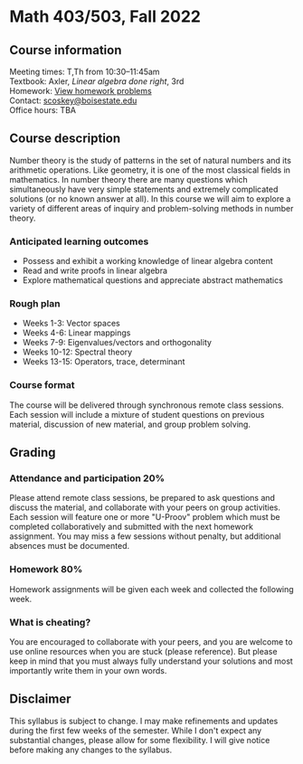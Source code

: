 # Math 403/503, Fall 2022

## Course information

Meeting times: T,Th from 10:30&ndash;11:45am  
Textbook: Axler, *Linear algebra done right*, 3rd  
Homework: [View homework problems](homework)  
Contact: scoskey@boisestate.edu  
Office hours: TBA

## Course description

Number theory is the study of patterns in the set of natural numbers and its arithmetic operations. Like geometry, it is one of the most classical fields in mathematics. In number theory there are many questions which simultaneously have very simple statements and extremely complicated solutions (or no known answer at all). In this course we will aim to explore a variety of different areas of inquiry and problem-solving methods in number theory.

### Anticipated learning outcomes

* Possess and exhibit a working knowledge of linear algebra content
* Read and write proofs in linear algebra
* Explore mathematical questions and appreciate abstract mathematics

### Rough plan

* Weeks 1-3: Vector spaces
* Weeks 4-6: Linear mappings
* Weeks 7-9: Eigenvalues/vectors and orthogonality
* Weeks 10-12: Spectral theory
* Weeks 13-15: Operators, trace, determinant

### Course format

The course will be delivered through synchronous remote class sessions. Each session will include a mixture of student questions on previous material, discussion of new material, and group problem solving.

## Grading

### Attendance and participation 20\%

Please attend remote class sessions, be prepared to ask questions and discuss the material, and collaborate with your peers on group activities. Each session will feature one or more "U-Proov" problem which must be completed collaboratively and submitted with the next homework assignment. You may miss a few sessions without penalty, but additional absences must be documented.

### Homework 80\%

Homework assignments will be given each week and collected the following week.

### What is cheating?

You are encouraged to collaborate with your peers, and you are welcome to use online resources when you are stuck (please reference). But please keep in mind that you must always fully understand your solutions and most importantly write them in your own words.

## Disclaimer

This syllabus is subject to change. I may make refinements and updates during the first few weeks of the semester. While I don't expect any substantial changes, please allow for some flexibility. I will give notice before making any changes to the syllabus.